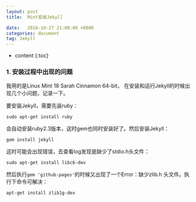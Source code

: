 ```yaml
---
layout: post
title:  Mint安装Jekyll

date:   2016-10-27 21:08:00 +0800
categories: document
tag: Jekyll
---
```


* content
{:toc}




### 1. 安装过程中出现的问题

我用的是Linux Mint 18 Sarah Cinnamon 64-bit， 在安装和运行Jekyll的时候出现几个小问题，记录一下。



要安装Jekyll，需要先装ruby：

`sudo apt-get install ruby`

会自动安装ruby2.3版本，这时gem也同时安装好了。然后安装Jekyll：

`gem install jekyll`

这时可能会出现错误，去查看log发现是缺少了stdio.h头文件：

`sudo apt-get install libc6-dev`

然后执行`gem 'github-pages'`的时候又出现了一个Error：缺少zlib.h 头文件。执行下命令可解决：

`apt-get install zlib1g-dev`

